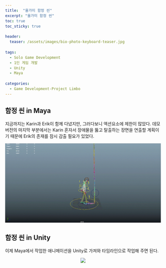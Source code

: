 ```yaml
---
title:  "올가미 함정 씬"
excerpt: "올가미 함정 씬"
toc: true
toc_sticky: true

header:
  teaser: /assets/images/bio-photo-keyboard-teaser.jpg
  
tags:
  - Solo Game Development
  - 1인 게임 개발
  - Unity
  - Maya
  
categories:
  - Game Development-Project Limbo
---
```


## 함정 씬 in Maya
지금까지는 Karin과 Erik이 함께 다녔지만, 그러다보니 액션요소에 제한이 많았다. 데모버전의 마지막 부분에서는 Karin 혼자서 장애물을 뚫고 탈출하는 장면을 연출할 계획이기 때문에 Erik의 존재를 잠시 감출 필요가 
있었다. 

<p align="center">
<img src = "https://raw.githubusercontent.com/ronick-grammer/ronick-grammer.github.io/main/assets/images/12-snapAndCliff/sanpTrap_Maya.gif">
</p>

## 함정 씬 in Unity
이제 Maya에서 작업한 애니메이션을 Unity로 가져와 타임라인으로 작업해 주면 된다.

<p align="center">
<img src = "https://raw.githubusercontent.com/ronick-grammer/ronick-grammer.github.io/main/assets/images/12-snapAndCliff/snapTrap.gif">
</p>
<br>



